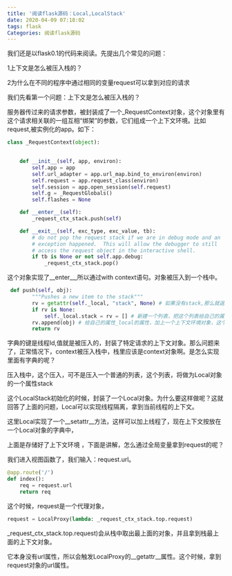 ```yaml
---
title: '阅读flask源码：Local,LocalStack'
date: 2020-04-09 07:18:02
tags: flask
Categories: 阅读flask源码
---
```


我们还是以flask0.1的代码来阅读。先提出几个常见的问题：

1上下文是怎么被压入栈的？

2为什么在不同的程序中通过相同的变量request可以拿到对应的请求

我们先看第一个问题：上下文是怎么被压入栈的？

服务器传过来的请求参数，被封装成了一个_RequestContext对象，这个对象里有这个请求相关联的一组互相“绑架”的参数，它们组成一个上下文环境。比如request,被实例化的app。如下：

```python
class _RequestContext(object):
   

    def __init__(self, app, environ):
        self.app = app
        self.url_adapter = app.url_map.bind_to_environ(environ)
        self.request = app.request_class(environ)
        self.session = app.open_session(self.request)
        self.g = _RequestGlobals()
        self.flashes = None

    def __enter__(self):
        _request_ctx_stack.push(self)

    def __exit__(self, exc_type, exc_value, tb):
        # do not pop the request stack if we are in debug mode and an
        # exception happened.  This will allow the debugger to still
        # access the request object in the interactive shell.
        if tb is None or not self.app.debug:
            _request_ctx_stack.pop()

```

这个对象实现了__enter__,所以通过with context语句。对象被压入到一个栈中。

```python
 def push(self, obj):
        """Pushes a new item to the stack"""
        rv = getattr(self._local, "stack", None) # 如果没有stack,那么就返回none,然后给_local创建一个stack属性。
        if rv is None:
            self._local.stack = rv = [] # 新建一个列表，把这个列表给自己的属性_local,它是一个对象。
        rv.append(obj) # 给自己的属性_local的属性，加上一个上下文环境对象，这个对象在请求进来时已经通过with实例化了一个。
        return rv
```

字典的键是线程Id,值就是被压入的，封装了特定请求的上下文对象。那么问题来了，正常情况下，context被压入栈中，栈里应该是context对象啊。是怎么实现里面有字典的呢？



压入栈中，这个压入，可不是压入一个普通的列表，这个列表，将做为Local对象的一个属性stack

这个LocalStack初始化的时候，封装了一个Local对象。为什么要这样做呢？这就回答了上面的问题，Local可以实现线程隔离，拿到当前线程的上下文。

这里Local实现了一个__setattr__方法，这样可以加上线程了，现在上下文按放在一个Local对象的字典中，



上面是存储好了上下文环境 ，下面是讲解，怎么通过全局变量拿到request的呢？

我们进入视图函数了，我们输入：request.url。

```python
@app.route('/')
def index():
    req = request.url
    return req
```

这个时候，request是一个代理对象，

```python
request = LocalProxy(lambda: _request_ctx_stack.top.request)
```

 _request_ctx_stack.top.request)会从栈中取出最上面的对象，并且拿到栈最上面的上下文对象。

它本身没有url属性，所以会触发LocalProxy的__getattr__属性。这个时候，拿到request对象的url属性。
















